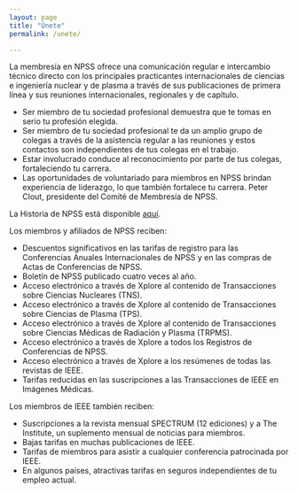 ```yaml
---
layout: page
title: "Únete"
permalink: /unete/

---
```

La membresía en NPSS ofrece una comunicación regular e intercambio técnico directo con los principales practicantes internacionales de ciencias e ingeniería nuclear y de plasma a través de sus publicaciones de primera línea y sus reuniones internacionales, regionales y de capítulo.

- Ser miembro de tu sociedad profesional demuestra que te tomas en serio tu profesión elegida.
- Ser miembro de tu sociedad profesional te da un amplio grupo de colegas a través de la asistencia regular a las reuniones y estos contactos son independientes de tus colegas en el trabajo.
- Estar involucrado conduce al reconocimiento por parte de tus colegas, fortaleciendo tu carrera.
- Las oportunidades de voluntariado para miembros en NPSS brindan experiencia de liderazgo, lo que también fortalece tu carrera.
Peter Clout, presidente del Comité de Membresía de NPSS.

La Historia de NPSS está disponible [aquí](enlace-a-historia-de-npss).

Los miembros y afiliados de NPSS reciben:

- Descuentos significativos en las tarifas de registro para las Conferencias Anuales Internacionales de NPSS y en las compras de Actas de Conferencias de NPSS.
- Boletín de NPSS publicado cuatro veces al año.
- Acceso electrónico a través de Xplore al contenido de Transacciones sobre Ciencias Nucleares (TNS).
- Acceso electrónico a través de Xplore al contenido de Transacciones sobre Ciencias de Plasma (TPS).
- Acceso electrónico a través de Xplore al contenido de Transacciones sobre Ciencias Médicas de Radiación y Plasma (TRPMS).
- Acceso electrónico a través de Xplore a todos los Registros de Conferencias de NPSS.
- Acceso electrónico a través de Xplore a los resúmenes de todas las revistas de IEEE.
- Tarifas reducidas en las suscripciones a las Transacciones de IEEE en Imágenes Médicas.

Los miembros de IEEE también reciben:

- Suscripciones a la revista mensual SPECTRUM (12 ediciones) y a The Institute, un suplemento mensual de noticias para miembros.
- Bajas tarifas en muchas publicaciones de IEEE.
- Tarifas de miembros para asistir a cualquier conferencia patrocinada por IEEE.
- En algunos países, atractivas tarifas en seguros independientes de tu empleo actual.
